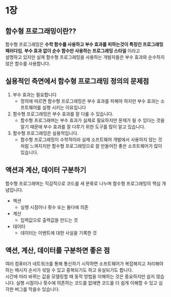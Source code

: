 # 1장
## 함수형 프로그래밍이란??
함수형 프로그래밍은 **수학 함수를 사용하고 부수 효과를 피하는것이 특징인 프로그래밍 패러다임**, **부수 효과 없이 순수 함수만 사용하는 프로그래밍 스타일** 이라고<br/>설명하고 있지만 실제 함수형 프로그래밍을 사용하는 개발자들은 부수 효과와 순수하지 않은 함수를 사용합니다.

## 실용적인 측면에서 함수형 프로그래밍 정의의 문제점
1. 부수 효과는 필요합니다
    - 정의에 따르면 함수형 프로그래밍은 부수 효과를 피해야 하지만 부수 효과는 소프트웨어를 실행 시키는 이유입니다
2. 함수형 프로그래밍은 부수 효과를 잘 다룰 수 있습니다.
    - 함수형 프로그래머는 부수 효과가 실제로 필요하지만 문제가 될 수 있다는 것을 알기 때문에 부수 효과를 잘 다루기 위한 도구를 많이 알고 있습니다.
3. 함수형 프로그래밍은 실용적입니다.
    - 함수형 프로그래밍이 수학적이라 실제 소프트웨어 개발에서 사용하지 않는 것처럼 느껴지지만 함수형 프로그래밍으로 잘 만들어진 좋은 소프트웨어가 많이 있습니다.

## 액션과 계산, 데이터 구분하기 
함수형 프로그래머는 직감적으로 코드를 세 분류로 나누며 함수형 프로그래밍의 핵심 개념입니다.
- 액션
  - 실행 시점이나 횟수 또는 둘다에 의존 
- 계산
  - 입력값으로 출력값을 만드는 것
- 데이터
  - 데이터는 이벤트에 대한 사실을 기록한 것

## 액션, 계산, 데이터를 구분하면 좋은 점
여러 컴퓨터가 네트워크를 통해 통신하기 시작하면 소프트웨어가 복잡해지고 처리해야하는 메시지 순서가 섞일 수 있고 중복되기도 하고 유실되기도 합니다.<br/>시간에 따라 바뀌는 값을 모델링할 때 동작 방법을 이해하는 것은 중요하지만 쉽지 않습니다. 실행 시점이나 횟수에 의존하는 코드를 없애면 코드를 더 쉽게 이해할 수 있고 심각한 버그를 막을수 있습니다.
